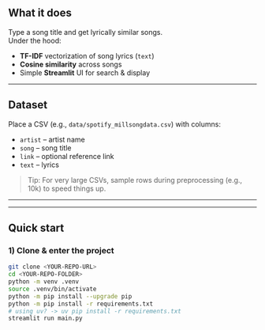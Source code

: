 ## What it does

Type a song title and get lyrically similar songs.  
Under the hood:
- **TF-IDF** vectorization of song lyrics (`text`)
- **Cosine similarity** across songs
- Simple **Streamlit** UI for search & display

---

## Dataset

Place a CSV (e.g., `data/spotify_millsongdata.csv`) with columns:

- `artist` – artist name  
- `song` – song title  
- `link` – optional reference link  
- `text` – lyrics

> Tip: For very large CSVs, sample rows during preprocessing (e.g., 10k) to speed things up.

---


---

## Quick start

### 1) Clone & enter the project
```bash
git clone <YOUR-REPO-URL>
cd <YOUR-REPO-FOLDER>
python -m venv .venv
source .venv/bin/activate
python -m pip install --upgrade pip
python -m pip install -r requirements.txt
# using uv? -> uv pip install -r requirements.txt
streamlit run main.py

